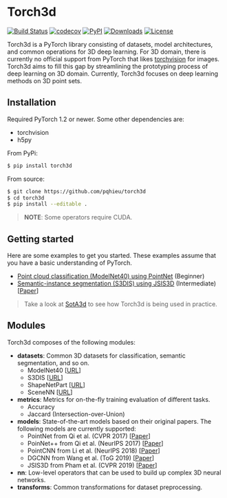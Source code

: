 # Torch3d

[![Build Status](https://img.shields.io/travis/pqhieu/torch3d)](https://travis-ci.com/pqhieu/torch3d)
[![codecov](https://img.shields.io/codecov/c/github/pqhieu/torch3d)](https://codecov.io/gh/pqhieu/torch3d)
[![PyPI](https://img.shields.io/pypi/v/torch3d)](https://pypi.org/project/torch3d)
[![Downloads](https://pepy.tech/badge/torch3d)](https://pepy.tech/project/torch3d)
[![License](https://img.shields.io/github/license/pqhieu/torch3d)](LICENSE)

Torch3d is a PyTorch library consisting of datasets, model architectures, and
common operations for 3D deep learning. For 3D domain, there is currently no
official support from PyTorch that likes [torchvision](https://github.com/pytorch/vision)
for images. Torch3d aims to fill this gap by streamlining the prototyping
process of deep learning on 3D domain. Currently, Torch3d focuses on deep
learning methods on 3D point sets.


## Installation

Required PyTorch 1.2 or newer. Some other dependencies are:
- torchvision
- h5py

From PyPi:
```bash
$ pip install torch3d
```

From source:
```bash
$ git clone https://github.com/pqhieu/torch3d
$ cd torch3d
$ pip install --editable .
```

> **NOTE**: Some operators require CUDA.


## Getting started

Here are some examples to get you started. These examples assume that you have a basic understanding of PyTorch.
- [Point cloud classification (ModelNet40) using PointNet](examples/modelnet40) (Beginner)
- [Semantic-instance segmentation (S3DIS) using JSIS3D](examples/s3dis) (Intermediate) [[Paper](https://arxiv.org/abs/1904.00699)]

> Take a look at [SotA3d](https://github.com/pqhieu/sota3d) to see how Torch3d is being used in practice.


## Modules

Torch3d composes of the following modules:
- **datasets**: Common 3D datasets for classification, semantic segmentation, and so on.
  + ModelNet40 [[URL](https://modelnet.cs.princeton.edu/)]
  + S3DIS [[URL](http://buildingparser.stanford.edu/dataset.html)]
  + ShapeNetPart [[URL](https://cs.stanford.edu/~ericyi/project_page/part_annotation/)]
  + SceneNN [[URL](http://scenenn.net/)]
- **metrics**: Metrics for on-the-fly training evaluation of different tasks.
  + Accuracy
  + Jaccard (Intersection-over-Union)
- **models**: State-of-the-art models based on their original papers. The following models are currently supported:
  + PointNet from Qi et al. (CVPR 2017) [[Paper](https://arxiv.org/abs/1612.00593)]
  + PoinNet++ from Qi et al. (NeurIPS 2017) [[Paper](https://arxiv.org/abs/1706.02413)]
  + PointCNN from Li et al. (NeurIPS 2018) [[Paper](https://arxiv.org/abs/1801.07791)]
  + DGCNN from Wang et al. (ToG 2019) [[Paper](https://arxiv.org/abs/1801.07829)]
  + JSIS3D from Pham et al. (CVPR 2019) [[Paper](https://arxiv.org/abs/1904.00699)]
- **nn**: Low-level operators that can be used to build up complex 3D neural networks.
- **transforms**: Common transformations for dataset preprocessing.

